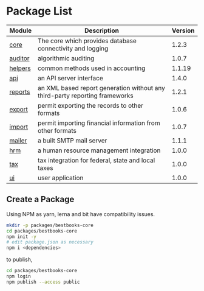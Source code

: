 # Package List
| Module | Description                                                                   | Version |
|--------|------------------------------------------------------------------------------ | ------- |
| [core](bestbooks-core)   | The core which provides database connectivity and logging |  1.2.3  |
| [auditor](bestbooks-auditor)  | algorithmic auditing |  1.0.7  |
| [helpers](bestbooks-helpers) | common methods used in accounting |  1.1.19 |
| [api](bestbooks-api) | an API server interface |  1.4.0  |
| [reports](bestbooks-reports) | an XML based report generation without any third-party reporting frameworks |  1.2.1  |
| [export](bestbooks-export) | permit exporting the records to other formats |  1.0.6  |
| [import](bestbooks-import)  | permit importing financial information from other formats |  1.0.7  |
| [mailer](bestbooks-mailer)  | a built SMTP mail server |  1.1.1  |
| [hrm](bestbooks-hrm)     | a human resource management integration |  1.0.0  |
| [tax](bestbooks-tax)     | tax integration for federal, state and local taxes |  1.0.0  |
| [ui](bestbooks-ui)      | user application | 1.0.0 |

## Create a Package
Using NPM as yarn, lerna and bit have compatibility issues.

```sh
mkdir -p packages/bestbooks-core
cd packages/bestbooks-core
npm init -y
# edit package.json as necessary
npm i <dependencies>
```

to publish,
```sh
cd packages/bestbooks-core
npm login
npm publish --access public
```
